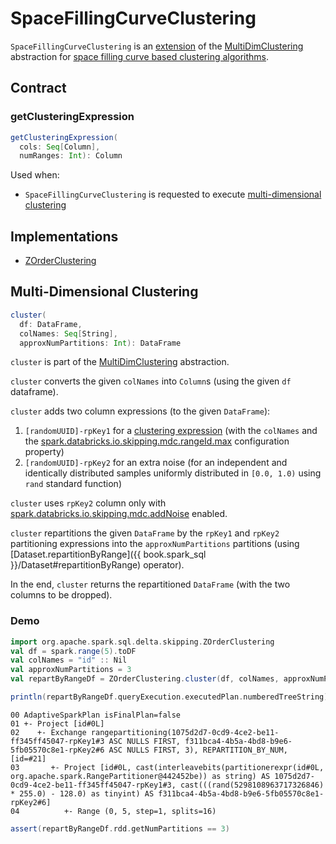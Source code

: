 # SpaceFillingCurveClustering

`SpaceFillingCurveClustering` is an [extension](#contract) of the [MultiDimClustering](MultiDimClustering.md) abstraction for [space filling curve based clustering algorithms](#implementations).

## Contract

### <span id="getClusteringExpression"> getClusteringExpression

```scala
getClusteringExpression(
  cols: Seq[Column],
  numRanges: Int): Column
```

Used when:

* `SpaceFillingCurveClustering` is requested to execute [multi-dimensional clustering](#cluster)

## Implementations

* [ZOrderClustering](ZOrderClustering.md)

## <span id="cluster"> Multi-Dimensional Clustering

```scala
cluster(
  df: DataFrame,
  colNames: Seq[String],
  approxNumPartitions: Int): DataFrame
```

`cluster` is part of the [MultiDimClustering](MultiDimClustering.md#cluster) abstraction.

`cluster` converts the given `colNames` into `Column`s (using the given `df` dataframe).

`cluster` adds two column expressions (to the given `DataFrame`):

1. `[randomUUID]-rpKey1` for a [clustering expression](#getClusteringExpression) (with the `colNames` and the [spark.databricks.io.skipping.mdc.rangeId.max](../../DeltaSQLConf.md#MDC_NUM_RANGE_IDS) configuration property)
1. `[randomUUID]-rpKey2` for an extra noise (for an independent and identically distributed samples uniformly distributed in `[0.0, 1.0)` using `rand` standard function)

`cluster` uses `rpKey2` column only with [spark.databricks.io.skipping.mdc.addNoise](../../DeltaSQLConf.md#MDC_ADD_NOISE) enabled.

`cluster` repartitions the given `DataFrame` by the `rpKey1` and `rpKey2` partitioning expressions into the `approxNumPartitions` partitions (using [Dataset.repartitionByRange]({{ book.spark_sql }}/Dataset#repartitionByRange) operator).

In the end, `cluster` returns the repartitioned `DataFrame` (with the two columns to be dropped).

### <span id="cluster-demo"> Demo

```scala
import org.apache.spark.sql.delta.skipping.ZOrderClustering
val df = spark.range(5).toDF
val colNames = "id" :: Nil
val approxNumPartitions = 3
val repartByRangeDf = ZOrderClustering.cluster(df, colNames, approxNumPartitions)
```

```scala
println(repartByRangeDf.queryExecution.executedPlan.numberedTreeString)
```

```text
00 AdaptiveSparkPlan isFinalPlan=false
01 +- Project [id#0L]
02    +- Exchange rangepartitioning(1075d2d7-0cd9-4ce2-be11-ff345ff45047-rpKey1#3 ASC NULLS FIRST, f311bca4-4b5a-4bd8-b9e6-5fb05570c8e1-rpKey2#6 ASC NULLS FIRST, 3), REPARTITION_BY_NUM, [id=#21]
03       +- Project [id#0L, cast(interleavebits(partitionerexpr(id#0L, org.apache.spark.RangePartitioner@442452be)) as string) AS 1075d2d7-0cd9-4ce2-be11-ff345ff45047-rpKey1#3, cast(((rand(5298108963717326846) * 255.0) - 128.0) as tinyint) AS f311bca4-4b5a-4bd8-b9e6-5fb05570c8e1-rpKey2#6]
04          +- Range (0, 5, step=1, splits=16)
```

```scala
assert(repartByRangeDf.rdd.getNumPartitions == 3)
```
